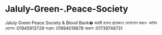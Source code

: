 # Jaluly-Green-.Peace-Society
Jaluly Green Peace Society &amp; Blood Bank�  জরুরী রক্তের প্রয়োজনে যোগাযোগ করুন- কাবিল হোসেন :01945913729 সংগ্রাম: 01994019878 আকাশ :01739748731
